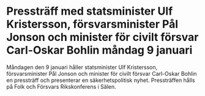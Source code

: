 # Pressträff med statsminister Ulf Kristersson, försvarsminister Pål Jonson och minister för civilt försvar Carl-Oskar Bohlin måndag 9 januari

Måndagen den 9 januari håller statsminister Ulf Kristersson, försvarsminister Pål Jonson och minister för civilt försvar Carl-Oskar Bohlin en pressträff och presenterar en säkerhetspolitisk nyhet. Pressträffen hålls på Folk och Försvars Rikskonferens i Sälen.
